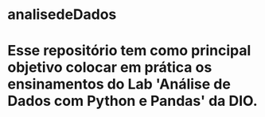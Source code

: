 # analisedeDados

# Esse repositório tem como principal objetivo colocar em prática os ensinamentos do Lab 'Análise de Dados com Python e Pandas' da DIO.
